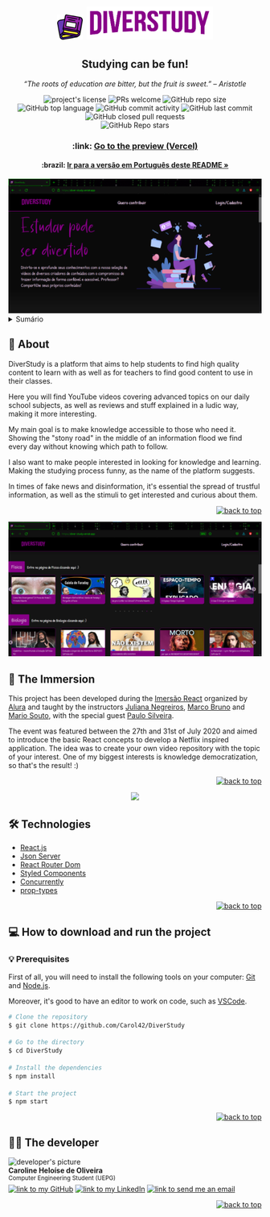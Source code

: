 <div id="top"></div>
<h1 align="center">
<img src="./src/assets/img/book.png" width="10%" alt="livros">
<img src="./src/assets/img/Logo.png" width="50%" alt="diverstudy">
</h1>
<h2 align='center' >Studying can be fun!</h2>
<p align="center"><i>“The roots of education are bitter, but the fruit is sweet.” – Aristotle</i> </p>

<div align="center">
    <img alt="project's license" src="https://img.shields.io/github/license/Carol42/DiverStudy?style=plastic">
     <img src="https://img.shields.io/static/v1?label=PRs&message=welcome&color=890089&style=plastic&logo=" alt="PRs welcome" />
    <img alt="GitHub repo size" src="https://img.shields.io/github/repo-size/Carol42/DiverStudy?color=181717&logo=github&style=plastic&logoColor=181717">
    <img alt="GitHub top language" src="https://img.shields.io/github/languages/top/Carol42/DiverStudy?color=%23F7DF1E&logo=javascript&style=plastic">
    <img alt="GitHub commit activity" src="https://img.shields.io/github/commit-activity/m/Carol42/DiverStudy?&style=plastic&color=F05032&logo=git">
    <img alt="GitHub last commit" src="https://img.shields.io/github/last-commit/Carol42/DiverStudy?color=F05032&logo=git&logoColor&style=plastic">
    <img alt="GitHub closed pull requests" src="https://img.shields.io/github/issues-pr-closed/Carol42/DiverStudy?color=890089&style=plastic">
</div>
<div align="center">
    <img alt="GitHub Repo stars" src="https://img.shields.io/github/stars/Carol42/DiverStudy?style=social">
</div>

<h3 align="center">:link: <a href="https://diver-study-ewkrfsz1p.vercel.app/">Go to the preview (Vercel)</a></h3>
<h4 align="center">:brazil: <a href="./README-en.md">Ir para a versão em Português deste README »</a>
</h4>

<div align="center" alt="homepage screenshot">
<img src="./src/assets/img/Captura de tela 1.png">
</div>

<details>
    <summary>Sumário</summary>
    <ol>
        <li><a href="#pushpin-about">About</a></li>
        <li><a href="#hammer_and_wrench-technologies">Technologies</a></li>
        <li><a href="#diving_mask-the-immersion">The Immersion</a></li>
        <li><a href="#computer-how-to-download-and-run-the-project">How to download and run the project</a>
            <ul>
                <li><a href="#bulb-prerequisites">Prerequisites</a></li>
            </ul>
        </li>
        <li><a href="#woman_technologist-the-developer">The developer</a></li>
    </ol>
</details>

## :pushpin: About

DiverStudy is a platform that aims to help students to find high quality content to learn with as well as for teachers to find good content to use in their classes.

Here you will find YouTube videos covering advanced topics on our daily school subjects, as well as reviews and stuff explained in a ludic way, making it more interesting.

My main goal is to make knowledge accessible to those who need it. Showing the "stony road" in the middle of an information flood we find every day without knowing which path to follow.

I also want to make people interested in looking for knowledge and learning. Making the studying process funny, as the name of the platform suggests.

In times of fake news and disinformation, it's essential the spread of trustful information, as well as the stimuli to get interested and curious about them.

<p align="right"><a href="#top"><img src="https://img.shields.io/static/v1?label&message=back to top&color=890089&style=flat&logo" alt="back to top" /></a></p>

<div align="center">
<img src="./src/assets/img/Captura de tela 2.png">
</div>

## :diving_mask: The Immersion

This project has been developed during the <a href="https://www.alura.com.br/imersao-react">Imersão React</a> organized by <a href="https://www.alura.com.br/">Alura</a> and taught by the instructors <a href="https://twitter.com/juunegreiros">Juliana Negreiros</a>, <a href="https://twitter.com/marcobrunodev">Marco Bruno</a> and <a href="https://twitter.com/omariosouto">Mario Souto</a>, with the special guest <a href="https://twitter.com/paulo_caelum">Paulo Silveira</a>.

The event was featured between the 27th and 31st of July 2020 and aimed to introduce the basic React concepts to develop a Netflix inspired application. The idea was to create your own video repository with the topic of your interest. One of my biggest interests is knowledge democratization, so that's the result! :)

<p align="right"><a href="#top"><img src="https://img.shields.io/static/v1?label&message=back to top&color=890089&style=flat&logo" alt="back to top" /></a></p>

<div align="center">
<img src="./src/assets/img/anim-diverstudy.gif">
</div>

## :hammer_and_wrench: Technologies

- [React.js](https://reactjs.org/)
- [Json Server](https://www.npmjs.com/package/json-server)
- [React Router Dom](https://github.com/remix-run/react-router/tree/main/packages/react-router-dom)
- [Styled Components](https://styled-components.com/)
- [Concurrently](https://www.npmjs.com/package/concurrently)
- [prop-types](https://www.npmjs.com/package/prop-types)

<p align="right"><a href="#top"><img src="https://img.shields.io/static/v1?label&message=back to top&color=890089&style=flat&logo" alt="back to top" /></a></p>


## :computer: How to download and run the project

### :bulb: Prerequisites

First of all, you will need to install the following tools on your computer: 
[Git](https://git-scm.com) and [Node.js](https://nodejs.org/en/). 

Moreover, it's good to have an editor to work on code, such as [VSCode](https://code.visualstudio.com/).

```bash
# Clone the repository
$ git clone https://github.com/Carol42/DiverStudy

# Go to the directory
$ cd DiverStudy

# Install the dependencies
$ npm install

# Start the project
$ npm start
```

<p align="right"><a href="#top"><img src="https://img.shields.io/static/v1?label&message=back to top&color=890089&style=flat&logo" alt="back to top" /></a></p>

## :woman_technologist: The developer

<img src="https://avatars.githubusercontent.com/u/63017741?v=4" width="100px;" alt="developer's picture"/>
</br>
<strong>Caroline Heloíse de Oliveira</strong>
</br>
<sup>Computer Engineering Student (UEPG)</sup>
</br>
<a href="https://github.com/Carol42"><img src="https://img.shields.io/static/v1?label&message=Carol42&color=181717&style=plastic&logo=github" alt="link to my GitHub" /></a>
<a href="https://linkedin.com/in/carol42"><img src="https://img.shields.io/static/v1?label&message=/in/carol42&color=0A66C2&style=plastic&logo=linkedin" alt="link  to my LinkedIn" /></a>
<a href="mailto:carol42.helo@gmail.com"><img src="https://img.shields.io/static/v1?label&message=carol42.helo@gmail.com&color=whitesmoke&style=plastic&logo=gmail" alt="link to send me an email" /></a>

<p align="right"><a href="#top"><img src="https://img.shields.io/static/v1?label&message=back to top&color=890089&style=flat&logo" alt="back to top" /></a></p>
